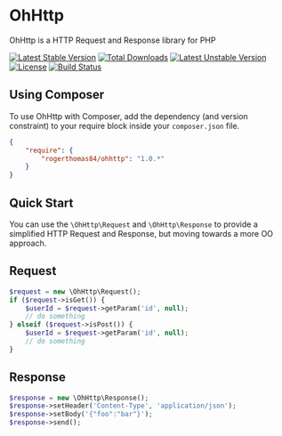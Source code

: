 OhHttp
======

OhHttp is a HTTP Request and Response library for PHP

[![Latest Stable Version](https://poser.pugx.org/rogerthomas84/ohhttp/v/stable.svg)](https://packagist.org/packages/rogerthomas84/ohhttp)
[![Total Downloads](https://poser.pugx.org/rogerthomas84/ohhttp/downloads.svg)](https://packagist.org/packages/rogerthomas84/ohhttp)
[![Latest Unstable Version](https://poser.pugx.org/rogerthomas84/ohhttp/v/unstable.svg)](https://packagist.org/packages/rogerthomas84/ohhttp)
[![License](https://poser.pugx.org/rogerthomas84/ohhttp/license.svg)](https://packagist.org/packages/rogerthomas84/ohhttp)
[![Build Status](https://travis-ci.org/rogerthomas84/ohhttp.png)](http://travis-ci.org/rogerthomas84/ohhttp)

Using Composer
--------------

To use OhHttp with Composer, add the dependency (and version constraint) to your require block inside your `composer.json` file.

```json
{
    "require": {
        "rogerthomas84/ohhttp": "1.0.*"
    }
}
```

Quick Start
-----------

You can use the `\OhHttp\Request` and `\OhHttp\Response` to provide a simplified HTTP Request and Response, but moving
towards a more OO approach.

## Request

```php
$request = new \OhHttp\Request();
if ($request->isGet()) {
    $userId = $request->getParam('id', null);
    // do something
} elseif ($request->isPost()) {
    $userId = $request->getParam('id', null);
    // do something
}
```

## Response

```php
$response = new \OhHttp\Response();
$response->setHeader('Content-Type', 'application/json');
$response->setBody('{"foo":"bar"}');
$response->send();
```
